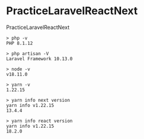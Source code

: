 # PracticeLaravelReactNext
PracticeLaravelReactNext

```
> php -v
PHP 8.1.12

> php artisan -V
Laravel Framework 10.13.0

> node -v
v18.11.0

> yarn -v
1.22.15

> yarn info next version
yarn info v1.22.15
13.4.4

> yarn info react version
yarn info v1.22.15
18.2.0

```
